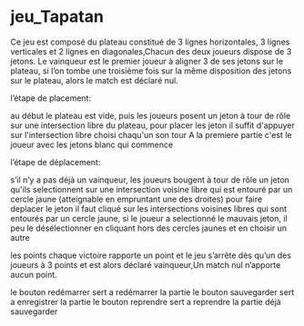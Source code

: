 # jeu_Tapatan

Ce jeu est composé du plateau constitué de 3 lignes horizontales, 3 lignes verticales et 2 lignes en diagonales,Chacun des deux joueurs dispose de 3 jetons. Le vainqueur est le premier joueur à aligner 3 de ses jetons sur le plateau, si l’on tombe une troisième fois sur la même disposition des jetons sur le plateau, alors le match est déclaré nul.


l’étape de placement:

au début le plateau est vide, puis les joueurs posent un jeton à tour de rôle sur une intersection libre du plateau, pour placer les jeton il suffit d'appuyer sur l'intersection libre choisi chaqu'un son tour 
A la premiere partie c'est le joueur avec les jetons blanc qui commence 


l’étape de déplacement:

s’il n’y a pas déjà un vainqueur, les joueurs bougent à tour de rôle un jeton qu'ils selectionnent sur une intersection voisine libre qui est entouré par un cercle jaune (atteignable en empruntant une des droites) pour faire deplacer le jeton il faut cliqué sur les intersections voisines libres qui sont entourés par un cercle jaune, si le joueur a  selectionné le mauvais jeton, il peu le désélectionner en cliquant hors des cercles jaunes et en choisir un autre

les points 
chaque victoire rapporte un point et le jeu s’arrête dès qu’un des joueurs à 3 points et est alors déclaré vainqueur,Un match nul n’apporte aucun point.

le bouton redémarrer sert a redémarrer la partie 
le bouton sauvegarder sert a enregistrer la partie
le bouton reprendre  sert a reprendre la partie déjà sauvegarder 